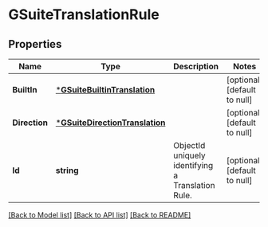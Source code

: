 # GSuiteTranslationRule

## Properties
Name | Type | Description | Notes
------------ | ------------- | ------------- | -------------
**BuiltIn** | [***GSuiteBuiltinTranslation**](GSuiteBuiltinTranslation.md) |  | [optional] [default to null]
**Direction** | [***GSuiteDirectionTranslation**](GSuiteDirectionTranslation.md) |  | [optional] [default to null]
**Id** | **string** | ObjectId uniquely identifying a Translation Rule. | [optional] [default to null]

[[Back to Model list]](../README.md#documentation-for-models) [[Back to API list]](../README.md#documentation-for-api-endpoints) [[Back to README]](../README.md)

